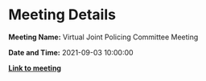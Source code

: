 # Meeting Details

**Meeting Name:** Virtual Joint Policing Committee Meeting

**Date and Time:** 2021-09-03 10:00:00

**<a href="https://www.limerick.ie/council/whats-on/virtual-joint-policing-committee-meeting" target="_blank">Link to meeting</a>**
